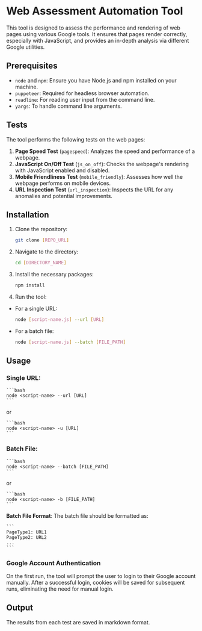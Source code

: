 # Web Assessment Automation Tool

This tool is designed to assess the performance and rendering of web pages using various Google tools. It ensures that pages render correctly, especially with JavaScript, and provides an in-depth analysis via different Google utilities.

## Prerequisites

- `node` and `npm`: Ensure you have Node.js and npm installed on your machine.
- `puppeteer`: Required for headless browser automation.
- `readline`: For reading user input from the command line.
- `yargs`: To handle command line arguments.

## Tests

The tool performs the following tests on the web pages:

1. **Page Speed Test** (`pagespeed`): Analyzes the speed and performance of a webpage.
2. **JavaScript On/Off Test** (`js_on_off`): Checks the webpage's rendering with JavaScript enabled and disabled.
3. **Mobile Friendliness Test** (`mobile_friendly`): Assesses how well the webpage performs on mobile devices.
4. **URL Inspection Test** (`url_inspection`): Inspects the URL for any anomalies and potential improvements.

## Installation

1. Clone the repository:

   ```bash
   git clone [REPO_URL]
   ```

2. Navigate to the directory:

   ```bash
   cd [DIRECTORY_NAME]
   ```

3. Install the necessary packages:

    ```bash
    npm install
    ```

4. Run the tool:

- For a single URL:

    ```bash
    node [script-name.js] --url [URL]
    ```

- For a batch file:

    ```bash
    node [script-name.js] --batch [FILE_PATH]
    ```

## Usage

### Single URL:

    ```bash
    node <script-name> --url [URL]
    ```

or

    ```bash
    node <script-name> -u [URL]
    ```

### Batch File:

    ```bash
    node <script-name> --batch [FILE_PATH]
    ```

or

    ```bash
    node <script-name> -b [FILE_PATH]
    ```

**Batch File Format**: The batch file should be formatted as:

    ```
    PageType1: URL1
    PageType2: URL2
    ...
    ```

### Google Account Authentication

On the first run, the tool will prompt the user to login to their Google account manually. After a successful login, cookies will be saved for subsequent runs, eliminating the need for manual login.

## Output

The results from each test are saved in markdown format.
